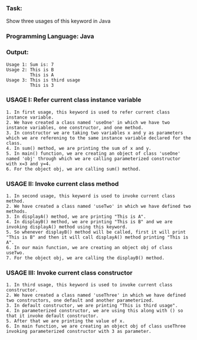 ### Task: 
Show three usages of this keyword in Java

### Programming Language: Java

### Output: 
    Usage 1: Sum is: 7
    Usage 2: This is B
             This is A
    Usage 3: This is third usage
             This is 3

### USAGE I: Refer current class instance variable
    1. In first usage, this keyword is used to refer current class instance variable.
    2. We have created a class named 'useOne' in which we have two instance variables, one constructor, and one method.
    3. In constructor we are taking two variables x and y as parameters which we are referening to the same instance variable declared for the class.
    4. In sum() method, we are printing the sum of x and y.
    5. In main() function, we are creating an object of class 'useOne' named 'obj' through which we are calling parameterized constructor with x=3 and y=4.
    6. For the object obj, we are calling sum() method.


### USAGE II: Invoke current class method
    1. In second usage, this keyword is used to invoke current class method.
    2. We have created a class named 'useTwo' in which we have defined two methods.
    3. In displayA() method, we are printing "This is A".
    4. In displayB() method, we are printing "This is B" and we are invoking displayA() method using this keyword.
    5. So whenever displayB() method will be called, first it will print "This is B" and then it will call displayA() method printing "This is A".
    6. In our main function, we are creating an object obj of class useTwo.
    7. For the object obj, we are calling the displayB() method.

### USAGE III: Invoke current class constructor
    1. In third usage, this keyword is used to invoke current class constructor.
    2. We have created a class named 'useThree' in which we have defined two constructors, one default and another parameterized.
    3. In default constructor, we are printing "This is third usage".
    4. In parameterized constructor, we are using this along with () so that it invoke default constructor.
    5. After that we are printing the value of x.
    6. In main function, we are creating an object obj of class useThree invoking parameterized constructor with 3 as parameter.
